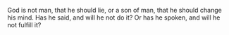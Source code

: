 God is not man, that he should lie, or a son of man, that he should change his mind. Has he said, and will he not do it? Or has he spoken, and will he not fulfill it?
